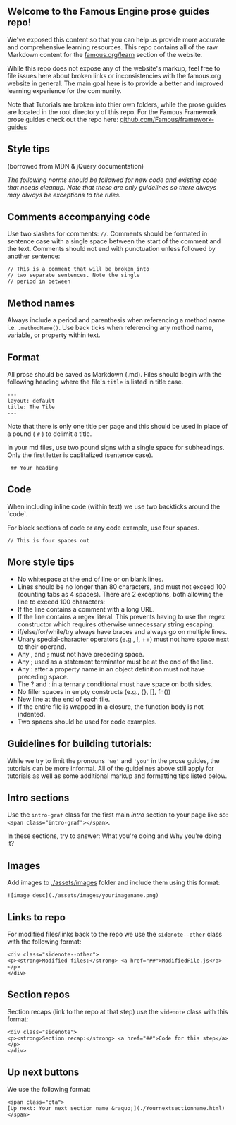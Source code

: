 ## Welcome to the Famous Engine prose guides repo! 

We've exposed this content so that you can help us provide more accurate and comprehensive learning resources. This repo contains all of the raw Markdown content for the [famous.org/learn](https://famous.org/learn) section of the website.

While this repo does not expose any of the website's markup, feel free to file issues here about broken links or inconsistencies with the famous.org website in general. The main goal here is to provide a better and improved learning experience for the community. 

 Note that Tutorials are broken into thier own folders, while the prose guides are located in the root directory of this repo. For the Famous Framework prose guides check out the repo here: [github.com/Famous/framework-guides](https://github.com/Famous/framework-guides)


## Style tips 

(borrowed from MDN & jQuery documentation)

_The following norms should be followed for new code and existing code that needs cleanup. Note that these are only guidelines so there always may always be exceptions to the rules._



## Comments accompanying code

Use two slashes for comments: `//`. Comments should be formated in sentence case with a single space between the start of the comment and the text. Comments should not end with punctuation unless followed by another sentence:
    
    // This is a comment that will be broken into
    // two separate sentences. Note the single  
    // period in between

## Method names

Always include a period and parenthesis when referencing a method name i.e. `.methodName()`. Use back ticks when referencing any method name, variable, or property within text. 

## Format

All prose should be saved as Markdown (.md). Files should begin with the following heading where the file's `title` is listed in title case. 

    ---
    layout: default
    title: The Tile
    ---

Note that there is only one title per page and this should be used in place of a pound ( `#` ) to delimit a title. 

In your md files, use two pound signs with a single space for subheadings. Only the first letter is caplitalized (sentence case).

     ## Your heading

## Code 

When including inline code (within text) we use  two backticks around the &#96;code&#96;.

For block sections of code or any code example, use four spaces.
    
    // This is four spaces out

## More style tips

 - No whitespace at the end of line or on blank lines.
 - Lines should be no longer than 80 characters, and must not exceed 100 (counting tabs as 4 spaces). There are 2 exceptions, both allowing the line to exceed 100 characters:
 - If the line contains a comment with a long URL.
 - If the line contains a regex literal. This prevents having to use the regex constructor which requires otherwise unnecessary string escaping.
 - if/else/for/while/try always have braces and always go on multiple lines.
 - Unary special-character operators (e.g., !, ++) must not have space next to their operand.
 - Any , and ; must not have preceding space.
 - Any ; used as a statement terminator must be at the end of the line.
 - Any : after a property name in an object definition must not have preceding space.
 - The ? and : in a ternary conditional must have space on both sides.
 - No filler spaces in empty constructs (e.g., {}, [], fn())
 - New line at the end of each file.
 - If the entire file is wrapped in a closure, the function body is not indented.
 - Two spaces should be used for code examples. 

## Guidelines for building tutorials:

While we try to limit the pronouns `'we'` and `'you'` in the prose guides, the tutorials can be more informal. All of the guidelines above still apply for tutorials as well as some additional markup and formatting tips listed below.

## Intro sections  

Use the `intro-graf` class for the first main _intro_ section to your page like so: `<span class="intro-graf"></span>`. 

In these sections, try to answer: What you're doing and Why you're doing it?

## Images

Add images to [./assets/images](#) folder and include them using this format: 

`![image desc](./assets/images/yourimagename.png)`

## Links to repo 

For modified files/links back to the repo we use the `sidenote--other` class with the following format:
    
    <div class="sidenote--other">
    <p><strong>Modified files:</strong> <a href="##">ModifiedFile.js</a></p>
    </div>

## Section repos

Section recaps (link to the repo at that step) use the `sidenote` class with this format:

    <div class="sidenote">
    <p><strong>Section recap:</strong> <a href="##">Code for this step</a></p>
    </div>


## Up next buttons

We use the following format:

    <span class="cta">
    [Up next: Your next section name &raquo;](./Yournextsectionname.html) 
    </span>

